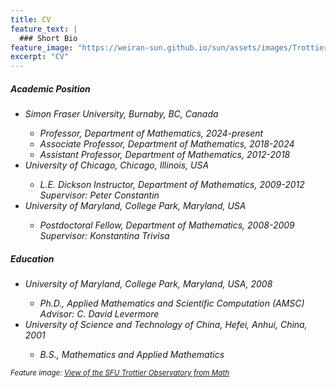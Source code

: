 ```yaml
---
title: CV
feature_text: |
  ### Short Bio
feature_image: "https://weiran-sun.github.io/sun/assets/images/Trottier.jpg"
excerpt: "CV"
---
```


##### Academic Position
- <em>Simon Fraser University, Burnaby, BC, Canada<em>
  - Professor, Department of Mathematics, 2024-present
  - Associate Professor, Department of Mathematics, 2018-2024
  - Assistant Professor, Department of Mathematics, 2012-2018
- <em>University of Chicago, Chicago, Illinois, USA<em>
  - L.E. Dickson Instructor, Department of Mathematics, 2009-2012  
    Supervisor: Peter Constantin
- <em>University of Maryland, College Park, Maryland, USA<em>
  - Postdoctoral Fellow, Department of Mathematics, 2008-2009  
    Supervisor: Konstantina Trivisa
    
##### Education
- <em>University of Maryland, College Park, Maryland, USA,<em> 2008
  - Ph.D., Applied Mathematics and Scientific Computation (AMSC)  
    Advisor: C. David Levermore
- <em>University of Science and Technology of China, Hefei, Anhui, China,<em> 2001  
  - B.S., Mathematics and Applied Mathematics


<small><em>Feature image: [View of the SFU Trottier Observatory from Math](https://weiran-sun.github.io/main1/assets/images/Trottier.jpg)</em></small>
